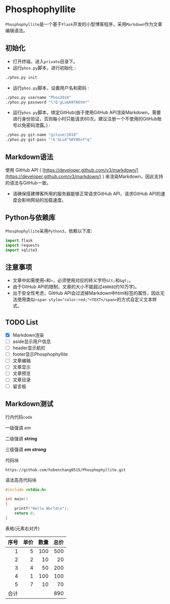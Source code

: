 # Phosphophyllite
`Phosphophyllite`是一个基于`Flask`开发的小型博客程序，采用`Markdown`作为文章编辑语法。

## 初始化
* 打开终端，进入`private`目录下。  
* 运行`phos.py`脚本，进行初始化 : 
```bash
./phos.py init
```
* 运行`phos.py`脚本，设置用户名和密码 : 
```bash
./phos.py username "Phos2018"
./phos.py password "l!Q'gLu&K0T66Vm*"
```

* 运行`phos.py`脚本，绑定GitHub(由于使用GitHub API渲染Markdown，需要进行身份验证，否则每小时只能请求60次。建议注册一个不使用的GitHub账号以免密码泄露。) :
```bash
./phos.py git-name "gituser2018"
./phos.py git-pass "!k'GLu4^%0V86xY*q"
```

## Markdown语法
使用 GitHub API ( [https://developer.github.com/v3/markdown/](https://developer.github.com/v3/markdown/) ) 来渲染Markdown，因此支持的语法与GitHub一致。
* 请确保搭建博客所用的服务器能够正常请求GitHub API，请求GitHub API的速度会影响网站的加载速度。

## Python与依赖库
`Phosphophyllite`采用`Python3`，依赖以下库:
```python
import flask
import requests
import sqlite3
```

## 注意事项    
* 文章中如需使用`<`和`>`，必须使用对应的转义字符`&lt;`和`&gt;`。  
* 由于GitHub API的限制，文章的大小不能超过`400KB`(约10万字)。  
* 出于安全性考虑，GitHub API会过滤掉Markdown中html标签的属性，因此无法使用类似`<span style="color:red;">TEXT</span>`的方式自定义文本样式。

## TODO List
 - [x] Markdown渲染
 - [ ] aside显示用户信息
 - [ ] header显示航栏
 - [ ] footer显示Phosphophyllite
 - [ ] 文章编辑
 - [ ] 文章显示
 - [ ] 文章预览
 - [ ] 文章目录
 - [ ] 留言板

## Markdown测试  
行内代码`code` 

一级强调 *em*

二级强调 **string**

三级强调 ***em strong***  

代码块
```
https://github.com/hubenchang0515/Phosphophyllite.git
```

语法高亮代码块
```C
#include <stdio.h>

int main() 
{
    printf("Hello World\n");
    return 0;
}
```

表格(元素右对齐)  

 序号 | 单价 | 数量 | 总价 
 -:   | -:  | -:   | -:
  1   |5    |100   | 500  
  2   |2    |10    | 20   
  3   |4    |50    | 200  
  4   |1    |100   | 100  
  5   |7    |10    | 70   
合计  |     |      | 890  

